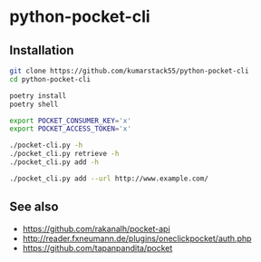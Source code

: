 # python-pocket-cli

## Installation

```bash
git clone https://github.com/kumarstack55/python-pocket-cli
cd python-pocket-cli

poetry install
poetry shell

export POCKET_CONSUMER_KEY='x'
export POCKET_ACCESS_TOKEN='x'

./pocket-cli.py -h
./pocket_cli.py retrieve -h
./pocket_cli.py add -h

./pocket_cli.py add --url http://www.example.com/
```

## See also

* https://github.com/rakanalh/pocket-api
* http://reader.fxneumann.de/plugins/oneclickpocket/auth.php
* https://github.com/tapanpandita/pocket
